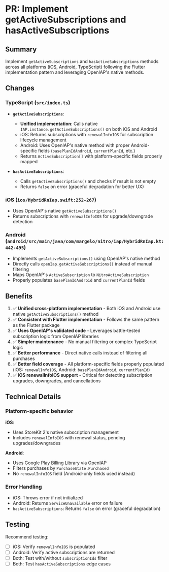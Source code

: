 # PR: Implement getActiveSubscriptions and hasActiveSubscriptions

## Summary

Implement `getActiveSubscriptions` and `hasActiveSubscriptions` methods across all platforms (iOS, Android, TypeScript) following the Flutter implementation pattern and leveraging OpenIAP's native methods.

## Changes

### TypeScript (`src/index.ts`)

- **`getActiveSubscriptions`**:
  - **Unified implementation**: Calls native `IAP.instance.getActiveSubscriptions()` on both iOS and Android
  - iOS: Returns subscriptions with `renewalInfoIOS` for subscription lifecycle management
  - Android: Uses OpenIAP's native method with proper Android-specific fields (`basePlanIdAndroid`, `currentPlanId`, etc.)
  - Returns `ActiveSubscription[]` with platform-specific fields properly mapped

- **`hasActiveSubscriptions`**:
  - Calls `getActiveSubscriptions()` and checks if result is not empty
  - Returns `false` on error (graceful degradation for better UX)

### iOS (`ios/HybridRnIap.swift:252-267`)

- Uses OpenIAP's native `getActiveSubscriptions()`
- Returns subscriptions with `renewalInfoIOS` for upgrade/downgrade detection

### Android (`android/src/main/java/com/margelo/nitro/iap/HybridRnIap.kt:442-495`)

- Implements `getActiveSubscriptions()` using OpenIAP's native method
- Directly calls `openIap.getActiveSubscriptions()` instead of manual filtering
- Maps OpenIAP's `ActiveSubscription` to `NitroActiveSubscription`
- Properly populates `basePlanIdAndroid` and `currentPlanId` fields

## Benefits

1. ✅ **Unified cross-platform implementation** - Both iOS and Android use native `getActiveSubscriptions()` method
2. ✅ **Consistent with Flutter implementation** - Follows the same pattern as the Flutter package
3. ✅ **Uses OpenIAP's validated code** - Leverages battle-tested subscription logic from OpenIAP libraries
4. ✅ **Simpler maintenance** - No manual filtering or complex TypeScript logic
5. ✅ **Better performance** - Direct native calls instead of filtering all purchases
6. ✅ **Better field coverage** - All platform-specific fields properly populated (iOS: `renewalInfoIOS`, Android: `basePlanIdAndroid`, `currentPlanId`)
7. ✅ **iOS renewalInfoIOS support** - Critical for detecting subscription upgrades, downgrades, and cancellations

## Technical Details

### Platform-specific behavior

**iOS**:

- Uses StoreKit 2's native subscription management
- Includes `renewalInfoIOS` with renewal status, pending upgrades/downgrades

**Android**:

- Uses Google Play Billing Library via OpenIAP
- Filters purchases by `PurchaseState.Purchased`
- No `renewalInfoIOS` field (Android-only fields used instead)

### Error Handling

- iOS: Throws error if not initialized
- Android: Returns `ServiceUnavailable` error on failure
- `hasActiveSubscriptions`: Returns `false` on error (graceful degradation)

## Testing

Recommend testing:

- [ ] iOS: Verify `renewalInfoIOS` is populated
- [ ] Android: Verify active subscriptions are returned
- [ ] Both: Test with/without `subscriptionIds` filter
- [ ] Both: Test `hasActiveSubscriptions` edge cases
